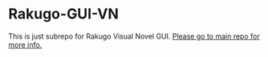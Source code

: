 # Rakugo-GUI-VN


This is just subrepo for Rakugo Visual Novel GUI.
[Please go to main repo for more info.](https://github.com/rakugoteam/Rakugo)
